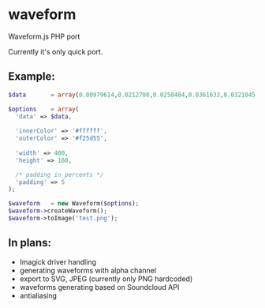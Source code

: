 waveform
========

Waveform.js PHP port

Currently it's only quick port. 

Example:
--------

```php
$data 		= array(0.00979614,0.0212708,0.0258484,0.0361633,0.0321045,0.0260925,0.195251,0.118988,0.161713,0.250366,0.230225,0.255249,0.186066,0.182159,0.192719,0.254883,0.250671,0.246674,0.179901,0.13324,0.18573,0.223999,0.163513,0.185913,0.171417,0.217987,0.219543,0.262268,0.207397,0.188019,0.138916,0.169342,0.167053,0.128998,0.130219,0.140411,0.181976,0.147125,0.170227);

$options 	= array(
  'data' => $data, 
  
  'innerColor' => '#ffffff', 
  'outerColor' => '#f25d55', 
  
  'width' => 400, 
  'height' => 160,

  /* padding in percents */
  'padding' => 5
);

$waveform 	= new Waveform($options);
$waveform->createWaveform();
$waveform->toImage('test.png');
```

In plans:
---------
*    Imagick driver handling
*    generating waveforms with alpha channel
*    export to SVG, JPEG (currently only PNG hardcoded)
*    waveforms generating based on Soundcloud API
*    antialiasing
